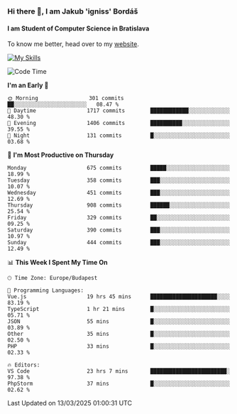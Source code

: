 ### Hi there 👋, I am Jakub 'igniss' Bordáš

#### I am Student of Computer Science in Bratislava
To know me better, head over to my [website](https://bordas.sk).

[![My Skills](https://skillicons.dev/icons?i=js,typescript,html,css,figma,svelte,vue,next,postgresql,nest,express,nodejs)](https://bordas.sk)


<!--START_SECTION:waka-->
![Code Time](http://img.shields.io/badge/Code%20Time-1%2C722%20hrs%2051%20mins-blue)

**I'm an Early 🐤** 

```text
🌞 Morning                301 commits         ██░░░░░░░░░░░░░░░░░░░░░░░   08.47 % 
🌆 Daytime                1717 commits        ████████████░░░░░░░░░░░░░   48.30 % 
🌃 Evening                1406 commits        ██████████░░░░░░░░░░░░░░░   39.55 % 
🌙 Night                  131 commits         █░░░░░░░░░░░░░░░░░░░░░░░░   03.68 % 
```
📅 **I'm Most Productive on Thursday** 

```text
Monday                   675 commits         █████░░░░░░░░░░░░░░░░░░░░   18.99 % 
Tuesday                  358 commits         ███░░░░░░░░░░░░░░░░░░░░░░   10.07 % 
Wednesday                451 commits         ███░░░░░░░░░░░░░░░░░░░░░░   12.69 % 
Thursday                 908 commits         ██████░░░░░░░░░░░░░░░░░░░   25.54 % 
Friday                   329 commits         ██░░░░░░░░░░░░░░░░░░░░░░░   09.25 % 
Saturday                 390 commits         ███░░░░░░░░░░░░░░░░░░░░░░   10.97 % 
Sunday                   444 commits         ███░░░░░░░░░░░░░░░░░░░░░░   12.49 % 
```


📊 **This Week I Spent My Time On** 

```text
🕑︎ Time Zone: Europe/Budapest

💬 Programming Languages: 
Vue.js                   19 hrs 45 mins      █████████████████████░░░░   83.19 % 
TypeScript               1 hr 21 mins        █░░░░░░░░░░░░░░░░░░░░░░░░   05.71 % 
JSON                     55 mins             █░░░░░░░░░░░░░░░░░░░░░░░░   03.89 % 
Other                    35 mins             █░░░░░░░░░░░░░░░░░░░░░░░░   02.50 % 
PHP                      33 mins             █░░░░░░░░░░░░░░░░░░░░░░░░   02.33 % 

🔥 Editors: 
VS Code                  23 hrs 7 mins       ████████████████████████░   97.38 % 
PhpStorm                 37 mins             █░░░░░░░░░░░░░░░░░░░░░░░░   02.62 % 
```


 Last Updated on 13/03/2025 01:00:31 UTC
<!--END_SECTION:waka-->

